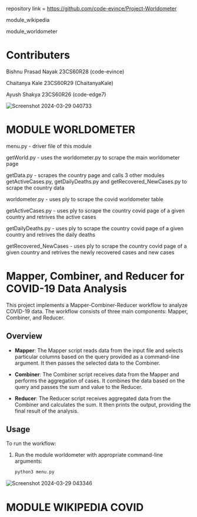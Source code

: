 repository link = https://github.com/code-evince/Project-Worldometer

module_wikipedia

module_worldometer

# Contributers 

Bishnu Prasad Nayak 23CS60R28 (code-evince)

Chaitanya Kale 23CS60R29 (ChaitanyaKale)

Ayush Shakya 23CS60R26 (code-edge7)


![Screenshot 2024-03-29 040733](https://github.com/code-evince/Project-Worldometer/assets/38295546/d6cfb918-71e6-4341-af20-45ee92267df9)

# MODULE WORLDOMETER


menu.py - driver file of this module

getWorld.py - uses the worldometer.py to scrape the main worldometer page

getData.py - scrapes the country page and calls 3 other modules getActiveCases.py, getDailyDeaths.py and getRecovered_NewCases.py to scrape the country data 

worldometer.py - uses ply to scrape the covid worldometer table

getActiveCases.py - uses ply to scrape the country covid page of a given country and retrives the active cases

getDailyDeaths.py - uses ply to scrape the country covid page of a given country and retrives the daily deaths

getRecovered_NewCases - uses ply to scrape the country covid page of a given country and retrives the newly recovered cases and new cases

# Mapper, Combiner, and Reducer for COVID-19 Data Analysis

This project implements a Mapper-Combiner-Reducer workflow to analyze COVID-19 data. The workflow consists of three main components: Mapper, Combiner, and Reducer.

## Overview

- **Mapper**: The Mapper script reads data from the input file and selects particular columns based on the query provided as a command-line argument. It then passes the selected data to the Combiner.

- **Combiner**: The Combiner script receives data from the Mapper and performs the aggregation of cases. It combines the data based on the query and passes the sum and value to the Reducer.

- **Reducer**: The Reducer script receives aggregated data from the Combiner and calculates the sum. It then prints the output, providing the final result of the analysis.

## Usage

To run the workflow:


1. Run the module worldometer  with appropriate command-line arguments:
   ```bash
   python3 menu.py 

![Screenshot 2024-03-29 043346](https://github.com/code-evince/Project-Worldometer/assets/38295546/7f533633-5f7f-4151-bfe1-560f929859b1)


# MODULE WIKIPEDIA COVID



